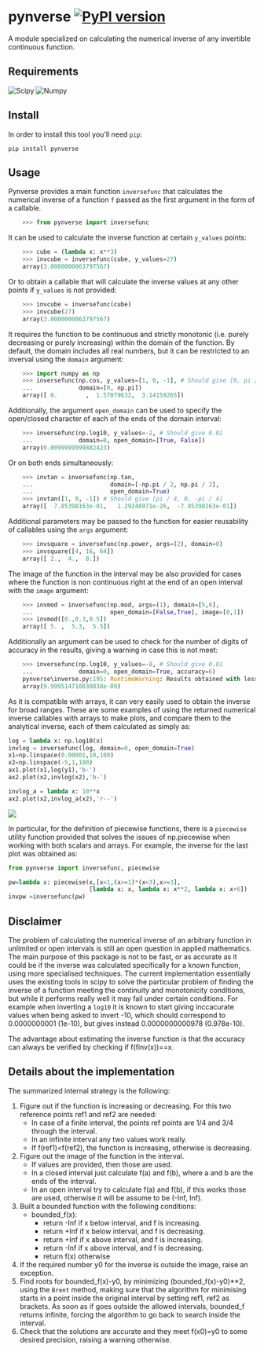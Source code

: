# pynverse [![PyPI version](https://badge.fury.io/py/pynverse.svg)](https://badge.fury.io/py/pynverse)

A module specialized on calculating the numerical inverse of any invertible continuous function.


## Requirements

  ![Scipy](https://img.shields.io/badge/scipy-%3E=0.11-blue.svg)
  ![Numpy](https://img.shields.io/badge/numpy-%3E=1.6-blue.svg)

## Install

In order to install this tool you'll need `pip`:

    pip install pynverse
    
## Usage

Pynverse provides a main function `inversefunc` that calculates the numerical inverse of a function `f` passed as the first argument in the form of a callable. 
```python
    >>> from pynverse import inversefunc
```

It can be used to calculate the inverse function at certain `y_values` points:
```python
    >>> cube = (lambda x: x**3)
    >>> invcube = inversefunc(cube, y_values=27)
    array(3.0000000063797567)
```

Or to obtain a callable that will calculate the inverse values at any other points if `y_values` is not provided:
```python
    >>> invcube = inversefunc(cube)
    >>> invcube(27)
    array(3.0000000063797567)
```

It requires the function to be continuous and strictly monotonic (i.e. purely decreasing or purely increasing) within the domain of the function. By default, the domain includes all real numbers, but it can be restricted to an inverval using the `domain` argument:
```python
    >>> import numpy as np
    >>> inversefunc(np.cos, y_values=[1, 0, -1], # Should give [0, pi / 2, pi]
    ...             domain=[0, np.pi])
    array([ 0.        ,  1.57079632,  3.14159265])
```

Additionally, the argument `open_domain` can be used to specify the open/closed character of each of the ends of the domain interval:
```python
    >>> inversefunc(np.log10, y_values=-2, # Should give 0.01
    ...             domain=0, open_domain=[True, False])
    array(0.0099999999882423)
```

Or on both ends simultaneously:
```python
    >>> invtan = inversefunc(np.tan,
    ...                      domain=[-np.pi / 2, np.pi / 2],
    ...                      open_domain=True)
    >>> invtan([1, 0, -1]) # Should give [pi / 4, 0, -pi / 4]
    array([  7.85398163e-01,   1.29246971e-26,  -7.85398163e-01])
```

Additional parameters may be passed to the function for easier reusability of callables using the `args` argument:

```python
    >>> invsquare = inversefunc(np.power, args=(2), domain=0)
    >>> invsquare([4, 16, 64])
    array([ 2.,  4.,  8.])
```

The image of the function in the interval may be also provided for cases where the function is non continuous right at the end of an open interval with the `image` argument:

```python
    >>> invmod = inversefunc(np.mod, args=(1), domain=[5,6], 
    ...                      open_domain=[False,True], image=[0,1])
    >>> invmod([0.,0.3,0.5])
    array([ 5. ,  5.3,  5.5])
```

Additionally an argument can be used to check for the number of digits of accuracy in the results, giving a warning in case this is not meet:
```python
    >>> inversefunc(np.log10, y_values=-8, # Should give 0.01
    ...             domain=0, open_domain=True, accuracy=6)
    pynverse\inverse.py:195: RuntimeWarning: Results obtained with less than 6 decimal digits of accuracy
    array(9.999514710830838e-09)
```

As it is compatible with arrays, it can very easily used to obtain the inverse for broad ranges. These are some examples of using the returned numerical inverse callables with arrays to make plots, and compare them to the analytical inverse, each of them calculated as simply as:
```python
log = lambda x: np.log10(x)
invlog = inversefunc(log, domain=0, open_domain=True)
x1=np.linspace(0.00001,10,100)
x2=np.linspace(-5,1,100)
ax1.plot(x1,log(y1),'b-')
ax2.plot(x2,invlog(x2),'b-')

invlog_a = lambda x: 10**x
ax2.plot(x2,invlog_a(x2),'r--')
```

![](https://cloud.githubusercontent.com/assets/12649253/19738042/cf22460a-9bad-11e6-9c17-6fdd6cda0991.png)

In particular, for the definition of piecewise functions, there is a `piecewise` utility function provided that solves the issues of np.piecewise when working with both scalars and arrays. For example, the inverse for the last plot was obtained as:

```python
from pynverse import inversefunc, piecewise

pw=lambda x: piecewise(x,[x<1,(x>=1)*(x<3),x>=3],
                       [lambda x: x, lambda x: x**2, lambda x: x+6])
invpw =inversefunc(pw) 
```

## Disclaimer

The problem of calculating the numerical inverse of an arbitrary function in unlimited or open intervals is still an open question in applied mathematics. The main purpose of this package is not to be fast, or as accurate as it could be if the inverse was calculated specifically for a known function, using more specialised techniques. The current implementation essentially uses the existing tools in scipy to solve the particular problem of finding the inverse of a function meeting the continuity and monotonicity conditions, but while it performs really well it may fail under certain conditions. For example when inverting a `log10` it is known to start giving inccacurate values when being asked to invert -10, which should correspond to 0.0000000001 (1e-10), but gives instead 0.0000000000978 (0.978e-10). 

The advantage about estimating the inverse function is that the accuracy can always be verified by checking if f(finv(x))==x.

## Details about the implementation

The summarized internal strategy is the following:

1. Figure out if the function is increasing or decreasing. For this two reference points ref1 and ref2 are needed:
    * In case of a finite interval, the points ref points are 1/4 and 3/4 through the interval.
    * In an infinite interval any two values work really.
    * If f(ref1)<f(ref2), the function is increasing, otherwise is decreasing.
2. Figure out the image of the function in the interval. 
    * If values are provided, then those are used.
    * In a closed interval just calculate f(a) and f(b), where a and b are the ends of the interval.
    * In an open interval try to calculate f(a) and f(b), if this works those are used, otherwise it will be assume to be (-Inf, Inf).
3. Built a bounded function with the following conditions:
    * bounded_f(x):
        * return -Inf if x below interval, and f is increasing.
        * return +Inf if x below interval, and f is decreasing.
        * return +Inf if x above interval, and f is increasing.
        * return -Inf if x above interval, and f is decreasing.
        * return f(x) otherwise
4. If the required number y0 for the inverse is outside the image, raise an exception.
5. Find roots for bounded_f(x)-y0, by minimizing (bounded_f(x)-y0)**2, using the `Brent` method, making sure that the algorithm for minimising starts in a point inside the original interval by setting ref1, ref2 as brackets. As soon as if goes outside the allowed intervals, bounded_f returns infinite, forcing the algorithm to go back to search inside the interval.
6. Check that the solutions are accurate and they meet f(x0)=y0 to some desired precision, raising a warning otherwise. 
